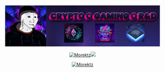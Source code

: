 [![](imgs/p.png)](https://www.bit.ly/morektz)

<p style="text-align: center;">

<p align="center"><a href="https://bit.ly/morektz" target="_blank">
  <img src=https://github-readme-stats.vercel.app/api?username=morektz&show_icons=true&theme=radical alt="Morektz"/><img src=/imgs/mm.gif/></a>
</p>
<p align="center"><a href="https://bit.ly/morektz" target="_blank">
<img src=https://komarev.com/ghpvc/?username=morektz&color=blueviolet alt="Morektz"/></a>
</p>
